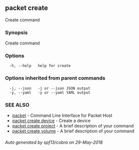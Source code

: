 ## packet create

Create command

### Synopsis

Create command

### Options

```
  -h, --help   help for create
```

### Options inherited from parent commands

```
  -j, --json   -j or --json JSON output
  -y, --yaml   -y or --yaml YAML output
```

### SEE ALSO

* [packet](packet.md)	 - Command Line Interface for Packet Host
* [packet create device](packet_create_device.md)	 - Create a device
* [packet create project](packet_create_project.md)	 - A brief description of your command
* [packet create volume](packet_create_volume.md)	 - A brief description of your command

###### Auto generated by spf13/cobra on 29-May-2018

